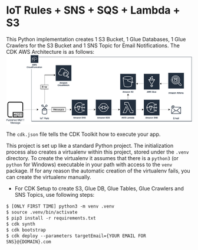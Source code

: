 # IoT Rules + SNS + SQS + Lambda + S3
This Python implementation creates 1 S3 Bucket, 1 Glue Databases, 1 Glue Crawlers for the S3 Bucket and 1 SNS Topic for Email Notifications.
The CDK AWS Architecture is as follows:
![AWSArchitecture](../assets/AWSArchitecture.png)

The `cdk.json` file tells the CDK Toolkit how to execute your app.

This project is set up like a standard Python project.  The initialization process also creates a virtualenv within this project, stored under the `.venv` directory.  To create the virtualenv it assumes that there is a `python3` (or `python` for Windows) executable in your path with access to the `venv` package. If for any reason the automatic creation of the virtualenv fails, you can create the virtualenv manually.

- For CDK Setup to create S3, Glue DB, Glue Tables, Glue Crawlers and SNS Topics, use following steps:
```
$ [ONLY FIRST TIME] python3 -m venv .venv
$ source .venv/bin/activate
$ pip3 install -r requirements.txt
$ cdk synth
$ cdk bootstrap
$ cdk deploy --parameters targetEmail={YOUR EMAIL FOR SNS}@{DOMAIN}.com
```
